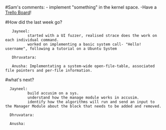 #Sam's comments:
       - implement "something" in the kernel space.
       -Have a  [Trello Board]!

#How did the last week go?

       Jayneel: 
              started with a UI fuzzer, realised strace does the work on each individual command.
              worked on implementing a basic system call- "Hello! username", following a tutorial on a Ubuntu System
       
       Dhruvatara: 
       
       Anusha: Implementating a system-wide open-file-table, associated file pointers and per-file information. 
       
#what's next?

      Jayneel:
              build accusim on a sys.
              understand how the manage module works in accusim.
              identify how the algorithms will run and send an input to the Manager Module about the block that needs to be added and removed.
       
      Dhruvatara: 
      
      Anusha:

[Trello Board]: https://trello.com/b/NnINPmtG/ecs-251-group-1-board
